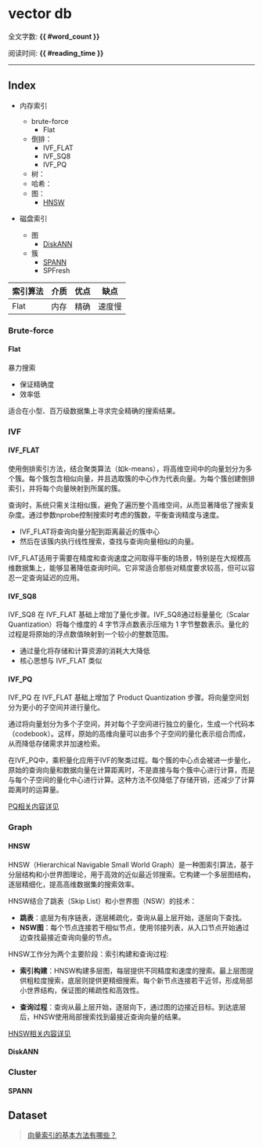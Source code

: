 # vector db

全文字数: **{{ #word_count }}**

阅读时间: **{{ #reading_time }}**

---

## Index

- 内存索引
    - brute-force
        - Flat
    - 倒排：
        - IVF_FLAT
        - IVF_SQ8
        - IVF_PQ
    - 树：
    - 哈希：
    - 图：
        - [HNSW](./HNSW.md)

- 磁盘索引
    - 图
        - [DiskANN](./DiskANN.md)
    - 簇
        - [SPANN](./SPANN.md)
        - SPFresh

| 索引算法 | 介质 | 优点 | 缺点 |
| --- | --- | --- | --- |
| Flat | 内存 | 精确 | 速度慢 |

### Brute-force

#### Flat

暴力搜索
- 保证精确度
- 效率低

适合在小型、百万级数据集上寻求完全精确的搜索结果。

### IVF

#### IVF_FLAT

使用倒排索引方法，结合聚类算法（如k-means），将高维空间中的向量划分为多个簇。每个簇包含相似向量，并且选取簇的中心作为代表向量。为每个簇创建倒排索引，并将每个向量映射到所属的簇。

查询时，系统只需关注相似簇，避免了遍历整个高维空间，从而显著降低了搜索复杂度。通过参数nprobe控制搜索时考虑的簇数，平衡查询精度与速度。
- IVF_FLAT将查询向量分配到距离最近的簇中心
- 然后在该簇内执行线性搜索，查找与查询向量相似的向量。

IVF_FLAT适用于需要在精度和查询速度之间取得平衡的场景，特别是在大规模高维数据集上，能够显著降低查询时间。它非常适合那些对精度要求较高，但可以容忍一定查询延迟的应用。

#### IVF_SQ8
IVF_SQ8 在 IVF_FLAT 基础上增加了量化步骤。IVF_SQ8通过标量量化（Scalar Quantization）将每个维度的 4 字节浮点数表示压缩为 1 字节整数表示。量化的过程是将原始的浮点数值映射到一个较小的整数范围。
- 通过量化将存储和计算资源的消耗大大降低
- 核心思想与 IVF_FLAT 类似

#### IVF_PQ

IVF_PQ 在 IVF_FLAT 基础上增加了 Product Quantization 步骤。将向量空间划分为更小的子空间并进行量化。

通过将向量划分为多个子空间，并对每个子空间进行独立的量化，生成一个代码本（codebook）。这样，原始的高维向量可以由多个子空间的量化表示组合而成，从而降低存储需求并加速检索。

在IVF_PQ中，乘积量化应用于IVF的聚类过程。每个簇的中心点会被进一步量化，原始的查询向量和数据向量在计算距离时，不是直接与每个簇中心进行计算，而是与每个子空间的量化中心进行计算。这种方法不仅降低了存储开销，还减少了计算距离时的运算量。

[PQ相关内容详见](./PQ.md)

### Graph

#### HNSW

HNSW（Hierarchical Navigable Small World Graph）是一种图索引算法，基于分层结构和小世界图理论，用于高效的近似最近邻搜索。它构建一个多层图结构，逐层精细化，提高高维数据集的搜索效率。

HNSW结合了跳表（Skip List）和小世界图（NSW）的技术：
- **跳表**：底层为有序链表，逐层稀疏化，查询从最上层开始，逐层向下查找。
- **NSW图**：每个节点连接若干相似节点，使用邻接列表，从入口节点开始通过边查找最接近查询向量的节点。

HNSW工作分为两个主要阶段：索引构建和查询过程:
- **索引构建**：HNSW构建多层图，每层提供不同精度和速度的搜索。最上层图提供粗粒度搜索，底层则提供更精细搜索。每个新节点连接若干近邻，形成局部小世界结构，保证图的稀疏性和高效性。

- **查询过程**：查询从最上层开始，逐层向下，通过图的边接近目标。到达底层后，HNSW使用局部搜索找到最接近查询向量的结果。

[HNSW相关内容详见](./HNSW.md)

#### DiskANN

### Cluster

#### SPANN

## Dataset

> [向量索引的基本方法有哪些？](https://www.zhihu.com/org/zilliz-11/answers)